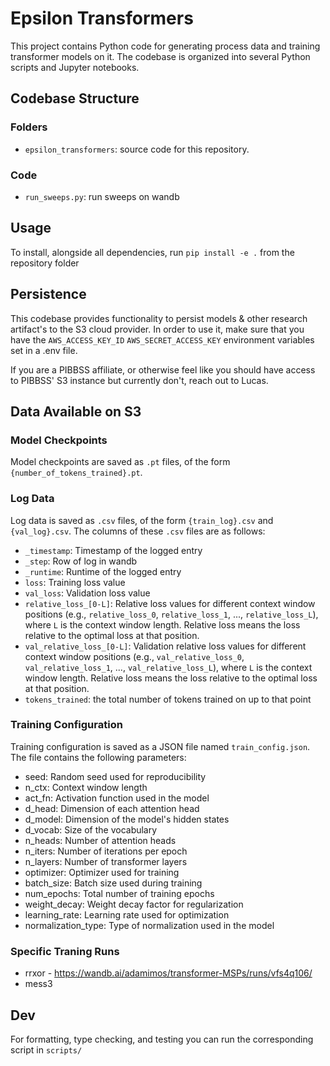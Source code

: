 # Epsilon Transformers

This project contains Python code for generating process data and training transformer models on it. The codebase is organized into several Python scripts and Jupyter notebooks.

## Codebase Structure

### Folders
- `epsilon_transformers`: source code for this repository.

### Code
- `run_sweeps.py`: run sweeps on wandb

## Usage

To install, alongside all dependencies, run `pip install -e .` from the repository folder

## Persistence

This codebase provides functionality to persist models & other research artifact's to the S3 cloud provider. In order to use it, make sure that you have the `AWS_ACCESS_KEY_ID` `AWS_SECRET_ACCESS_KEY` environment variables set in a .env file.

If you are a PIBBSS affiliate, or otherwise feel like you should have access to PIBBSS' S3 instance but currently don't, reach out to Lucas.

## Data Available on S3

### Model Checkpoints
Model checkpoints are saved as `.pt` files, of the form `{number_of_tokens_trained}.pt`.

### Log Data
Log data is saved as `.csv` files, of the form `{train_log}.csv` and `{val_log}.csv`. The columns of these `.csv` files are as follows:

- `_timestamp`: Timestamp of the logged entry
- `_step`: Row of log in wandb
- `_runtime`: Runtime of the logged entry
- `loss`: Training loss value
- `val_loss`: Validation loss value
- `relative_loss_[0-L]`: Relative loss values for different context window positions (e.g., `relative_loss_0`, `relative_loss_1`, ..., `relative_loss_L`), where `L` is the context window length. Relative loss means the loss relative to the optimal loss at that position.
- `val_relative_loss_[0-L]`: Validation relative loss values for different context window positions (e.g., `val_relative_loss_0`, `val_relative_loss_1`, ..., `val_relative_loss_L`), where `L` is the context window length. Relative loss means the loss relative to the optimal loss at that position.
- `tokens_trained`: the total number of tokens trained on up to that point

### Training Configuration
Training configuration is saved as a JSON file named `train_config.json`. The file contains the following parameters:

- seed: Random seed used for reproducibility
- n_ctx: Context window length
- act_fn: Activation function used in the model
- d_head: Dimension of each attention head
- d_model: Dimension of the model's hidden states
- d_vocab: Size of the vocabulary
- n_heads: Number of attention heads
- n_iters: Number of iterations per epoch
- n_layers: Number of transformer layers
- optimizer: Optimizer used for training
- batch_size: Batch size used during training
- num_epochs: Total number of training epochs
- weight_decay: Weight decay factor for regularization
- learning_rate: Learning rate used for optimization
- normalization_type: Type of normalization used in the model

### Specific Traning Runs
- rrxor - https://wandb.ai/adamimos/transformer-MSPs/runs/vfs4q106/
- mess3


## Dev

For formatting, type checking, and testing you can run the corresponding script in `scripts/`

